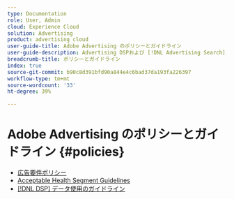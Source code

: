 ```yaml
---
type: Documentation
role: User, Admin
cloud: Experience Cloud
solution: Advertising
product: advertising cloud
user-guide-title: Adobe Advertising のポリシーとガイドライン
user-guide-description: Advertising DSPおよび [!DNL Advertising Search].
breadcrumb-title: ポリシーとガイドライン
index: true
source-git-commit: b90c8d391bfd90a844e4c6bad37da193fa226397
workflow-type: tm+mt
source-wordcount: '33'
ht-degree: 39%

---
```



# Adobe Advertising のポリシーとガイドライン {#policies}

+ [広告要件ポリシー](/help/policies/ad-requirements-policy.md)
+ [Acceptable Health Segment Guidelines](/help/policies/health-segment-guidelines.md)
+ [[!DNL DSP] データ使用のガイドライン](/help/policies/data-usage-guidelines.md)
